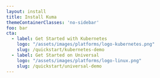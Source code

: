 ```yaml
---
layout: install
title: Install Kuma
themeContainerClasses: 'no-sidebar'
foo: bar
cta:
  - label: Get Started with Kubernetes
    logo: "/assets/images/platforms/logo-kubernetes.png"
    slug: /quickstart/kubernetes-demo
  - label: Get Started on Universal
    logo: "/assets/images/platforms/logo-linux.png"
    slug: /quickstart/universal-demo
---
```

